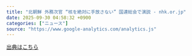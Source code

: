 ```yaml
---
title: "北朝鮮 外務次官 “核を絶対に手放さない” 国連総会で演説 - nhk.or.jp"
date: 2025-09-30 04:58:32 +0900
categories: ["ニュース"]
source: "https://www.google-analytics.com/analytics.js"
---
```


[出典はこちら](https://www.google-analytics.com/analytics.js)
